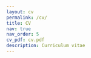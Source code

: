 ```yaml
---
layout: cv
permalink: /cv/
title: CV
nav: true
nav_order: 5
cv_pdf: cv.pdf
description: Curriculum vitae
---
```

